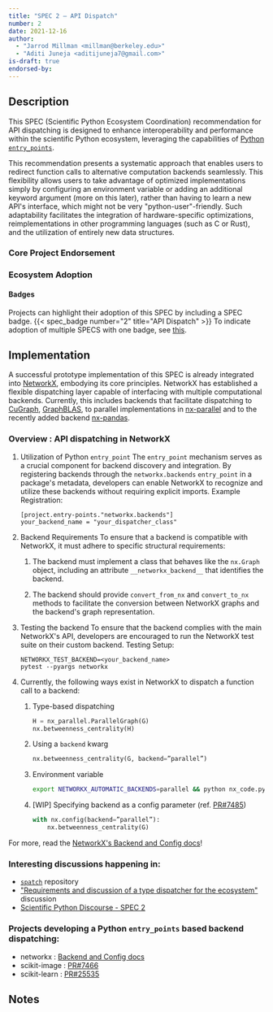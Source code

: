 ```yaml
---
title: "SPEC 2 — API Dispatch"
number: 2
date: 2021-12-16
author:
  - "Jarrod Millman <millman@berkeley.edu>"
  - "Aditi Juneja <aditijuneja7@gmail.com>"
is-draft: true
endorsed-by:
---
```


## Description

<!--
Briefly and clearly describe the recommendation.
-->

This SPEC (Scientific Python Ecosystem Coordination) recommendation for API dispatching is designed to enhance interoperability and performance within the scientific Python ecosystem, leveraging the capabilities of [Python `entry_points`](https://packaging.python.org/en/latest/specifications/entry-points/).

This recommendation presents a systematic approach that enables users to redirect function calls to alternative computation backends seamlessly. This flexibility allows users to take advantage of optimized implementations simply by configuring an environment variable or adding an additional keyword argument (more on this later), rather than having to learn a new API's interface, which might not be very "python-user"-friendly. Such adaptability facilitates the integration of hardware-specific optimizations, reimplementations in other programming languages (such as C or Rust), and the utilization of entirely new data structures.

### Core Project Endorsement

<!--
Briefly discuss what it means for a core project to endorse this SPEC.
-->

### Ecosystem Adoption

<!--
Briefly discuss what it means for a project to adopt this SPEC.
-->

#### Badges

Projects can highlight their adoption of this SPEC by including a SPEC badge.
{{< spec_badge number="2" title="API Dispatch" >}}
To indicate adoption of multiple SPECS with one badge, see [this](../purpose-and-process/#badges).

## Implementation

<!--
Discuss how this would be implemented.
Explain the general need and the advantages of this specific recommendation.
If relevant, include examples of how the new functionality would be used,
intended use-cases, and pseudo-code illustrating its use.
-->

A successful prototype implementation of this SPEC is already integrated into [NetworkX](https://github.com/networkx/networkx), embodying its core principles. NetworkX has established a flexible dispatching layer capable of interfacing with multiple computational backends. Currently, this includes backends that facilitate dispatching to [CuGraph](https://github.com/rapidsai/cugraph/tree/branch-24.04/python/nx-cugraph), [GraphBLAS](https://github.com/python-graphblas/graphblas-algorithms), to parallel implementations in [nx-parallel](https://github.com/networkx/nx-parallel) and to the recently added backend [nx-pandas](https://github.com/networkx/nx-pandas).

### Overview : API dispatching in NetworkX

1.  Utilization of Python `entry_point`
    The `entry_point` mechanism serves as a crucial component for backend discovery and integration. By registering backends through the `networkx.backends` `entry_point` in a package's metadata, developers can enable NetworkX to recognize and utilize these backends without requiring explicit imports. Example Registration:

        [project.entry-points."networkx.backends"]
        your_backend_name = "your_dispatcher_class"

2.  Backend Requirements
    To ensure that a backend is compatible with NetworkX, it must adhere to specific structural requirements:

    1. The backend must implement a class that behaves like the `nx.Graph` object, including an attribute `__networkx_backend__` that identifies the backend.

    2. The backend should provide `convert_from_nx` and `convert_to_nx` methods to facilitate the conversion between NetworkX graphs and the backend's graph representation.

3.  Testing the backend
    To ensure that the backend complies with the main NetworkX's API, developers are encouraged to run the NetworkX test suite on their custom backend. Testing Setup:

        NETWORKX_TEST_BACKEND=<your_backend_name>
        pytest --pyargs networkx

4.  Currently, the following ways exist in NetworkX to dispatch a function call to a backend:

    1. Type-based dispatching
       ```py
       H = nx_parallel.ParallelGraph(G)
       nx.betweenness_centrality(H)
       ```
    2. Using a `backend` kwarg
       ```py
       nx.betweenness_centrality(G, backend=”parallel”)
       ```
    3. Environment variable
       ```sh
       export NETWORKX_AUTOMATIC_BACKENDS=parallel && python nx_code.py
       ```
    4. [WIP] Specifying backend as a config parameter (ref. [PR#7485](https://github.com/networkx/networkx/pull/7485))
       ```py
       with nx.config(backend=”parallel”):
           nx.betweenness_centrality(G)
       ```

For more, read the [NetworkX's Backend and Config docs](https://networkx.org/documentation/latest/reference/backends.html)!

### Interesting discussions happening in:

- [`spatch`](https://github.com/scientific-python/spatch) repository
- ["Requirements and discussion of a type dispatcher for the ecosystem"](https://discuss.scientific-python.org/t/requirements-and-discussion-of-a-type-dispatcher-for-the-ecosystem/157) discussion
- [Scientific Python Discourse - SPEC 2](https://discuss.scientific-python.org/t/spec-2-api-dispatch/173)

### Projects developing a Python `entry_points` based backend dispatching:

- networkx : [Backend and Config docs](https://networkx.org/documentation/latest/reference/backends.html)
- scikit-image : [PR#7466](https://github.com/scikit-image/scikit-image/pull/7466)
- scikit-learn : [PR#25535](https://github.com/scikit-learn/scikit-learn/pull/25535)

## Notes

<!--
Include a bulleted list of annotated links, comments,
and other ancillary information as needed.
-->
